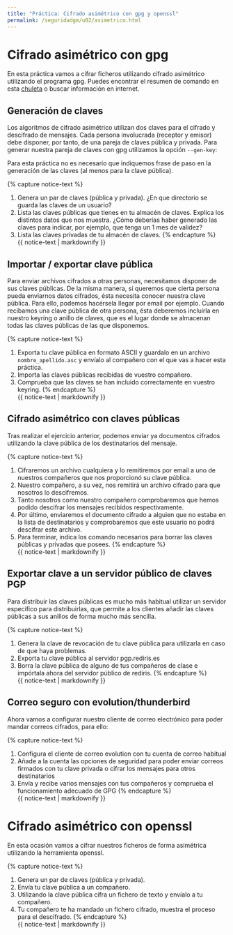 ```yaml
---
title: "Práctica: Cifrado asimétrico con gpg y openssl"
permalink: /seguridadgm/u02/asimetrico.html
---
```


# Cifrado asimétrico con gpg

En esta práctica vamos a cifrar ficheros utilizando cifrado asimétrico utilizando el programa gpg. Puedes encontrar el resumen de comando en esta [chuleta](https://elbauldelprogramador.com/chuleta-de-comandos-para-gpg/) o buscar información en internet.

## Generación de claves

Los algoritmos de cifrado asimétrico utilizan dos claves para el cifrado y descifrado de mensajes. Cada persona involucrada (receptor y emisor) debe disponer, por tanto, de una pareja de claves pública y privada.
Para generar nuestra pareja de claves con gpg utilizamos la opción `--gen-key`:

Para esta práctica no es necesario que indiquemos frase de paso en la generación de las claves (al menos para la clave pública).

{% capture notice-text %}
1. Genera un par de claves (pública y privada). ¿En que directorio se guarda las claves de un usuario?
2. Lista las claves públicas que tienes en tu almacén de claves. Explica los distintos datos que nos muestra. ¿Cómo deberías haber generado las claves para indicar, por ejemplo, que tenga un 1 mes de validez?
3. Lista las claves privadas de tu almacén de claves.
{% endcapture %}<div class="notice--info">{{ notice-text | markdownify }}</div>

## Importar / exportar clave pública

Para enviar archivos cifrados a otras personas, necesitamos disponer de sus claves públicas. De la misma manera, si queremos que cierta persona pueda enviarnos datos cifrados, ésta necesita conocer nuestra clave pública. Para ello, podemos hacérsela llegar por email por ejemplo. Cuando recibamos una clave pública de otra persona, ésta deberemos incluirla en nuestro keyring o anillo de claves, que es el lugar donde se almacenan todas las claves públicas de las que disponemos. 

{% capture notice-text %}
1. Exporta tu clave	pública	en formato ASCII y guardalo en un archivo `nombre_apellido.asc` y envíalo al compañero con el que vas a hacer esta práctica.
2. Importa las claves públicas recibidas de vuestro compañero.
3. Comprueba que las claves se han incluido correctamente en vuestro keyring.
{% endcapture %}<div class="notice--info">{{ notice-text | markdownify }}</div>

## Cifrado asimétrico con claves públicas

Tras realizar el ejercicio anterior, podemos enviar ya documentos cifrados utilizando la clave pública de los destinatarios del mensaje. 

{% capture notice-text %}
1. Cifraremos un archivo cualquiera y lo remitiremos por email a uno de nuestros compañeros que nos proporcionó su clave pública.
2. Nuestro compañero, a su vez, nos remitirá un archivo cifrado para que nosotros lo descifremos.
3. Tanto  nosotros  como  nuestro  compañero  comprobaremos  que  hemos  podido descifrar los mensajes recibidos respectivamente.
4. Por último, enviaremos el documento cifrado a alguien que no estaba en la lista de destinatarios y comprobaremos que este usuario no podrá descifrar este archivo.
5. Para terminar, indica los comando necesarios para borrar las claves públicas y privadas que posees.
{% endcapture %}<div class="notice--info">{{ notice-text | markdownify }}</div>

## Exportar clave a un servidor público de claves PGP

Para distribuir las claves públicas es mucho más habitual utilizar un servidor específico para distribuirlas, que permite a los clientes añadir las claves públicas a sus anillos de forma mucho más sencilla.

{% capture notice-text %}
1. Genera la clave de revocación de tu clave pública para utilizarla en caso de que haya problemas.
2. Exporta tu clave pública al servidor pgp.rediris.es
3. Borra la clave pública de alguno de tus compañeros de clase e impórtala ahora del servidor público de rediris.
{% endcapture %}<div class="notice--info">{{ notice-text | markdownify }}</div>

## Correo seguro con evolution/thunderbird

Ahora vamos a configurar nuestro cliente de correo electrónico para poder mandar correos cifrados, para ello:

{% capture notice-text %}
1. Configura el cliente de correo evolution con tu cuenta de correo habitual
2. Añade a la cuenta las opciones de seguridad para poder enviar correos firmados con tu clave privada o cifrar los mensajes para otros destinatarios
3. Envía y recibe varios mensajes con tus compañeros y comprueba el funcionamiento adecuado de GPG
{% endcapture %}<div class="notice--info">{{ notice-text | markdownify }}</div>

# Cifrado asimétrico con openssl

En esta ocasión vamos a cifrar nuestros ficheros de forma asimétrica utilizando la herramienta openssl.

{% capture notice-text %}
1. Genera un par de claves (pública y privada). 
2. Envía tu clave pública a un compañero.
3. Utilizando la clave pública cifra un fichero de texto y envíalo a tu compañero.
4. Tu compañero te ha mandado un fichero cifrado, muestra el proceso para el descifrado.
{% endcapture %}<div class="notice--info">{{ notice-text | markdownify }}</div>
